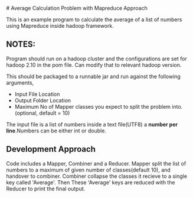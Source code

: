 <meta name="google-site-verification" content="9iGF2d-0dTzuyllpYIxsnOqeSgKqRcACiSDgdXGYO9U" />
# Average Calculation Problem with Mapreduce Approach

This is an example program to calculate the average of a list of numbers using Mapreduce inside hadoop framework.

## NOTES:
Program should run on a hadoop cluster and the configurations are set for hadoop 2.10 in the pom file. Can modify that to relevant hadoop version.

This should be packaged to a runnable jar and run against the following arguments,
  - Input File Location
  - Output Folder Location
  - Maximum No of Mapper classes you expect to split the problem into.(optional, default = 10)

The input file is a list of numbers inside a text file(UTF8) a **number per line**.Numbers can be either int or double.

## Development Approach
Code includes a Mapper, Combiner and a Reducer. Mapper split the list of numbers to a maximum of given number of classes(default 10), and handover to combiner. Combiner collapse the classes it recieve to a single key called 'Average'. Then These 'Average' keys are reduced with the Reducer to print the final output.   

